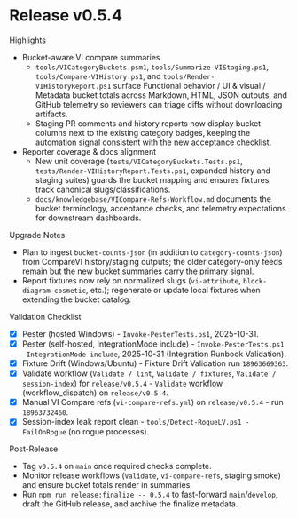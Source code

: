 <!-- markdownlint-disable-next-line MD041 -->
# Release v0.5.4

Highlights

- Bucket-aware VI compare summaries
  - `tools/VICategoryBuckets.psm1`, `tools/Summarize-VIStaging.ps1`, `tools/Compare-VIHistory.ps1`, and
    `tools/Render-VIHistoryReport.ps1` surface Functional behavior / UI & visual / Metadata bucket totals across
    Markdown, HTML, JSON outputs, and GitHub telemetry so reviewers can triage diffs without downloading artifacts.
  - Staging PR comments and history reports now display bucket columns next to the existing category badges, keeping the
    automation signal consistent with the new acceptance checklist.
- Reporter coverage & docs alignment
  - New unit coverage (`tests/VICategoryBuckets.Tests.ps1`, `tests/Render-VIHistoryReport.Tests.ps1`, expanded history
    and staging suites) guards the bucket mapping and ensures fixtures track canonical slugs/classifications.
  - `docs/knowledgebase/VICompare-Refs-Workflow.md` documents the bucket terminology, acceptance checks, and telemetry
    expectations for downstream dashboards.

Upgrade Notes

- Plan to ingest `bucket-counts-json` (in addition to `category-counts-json`) from CompareVI history/staging outputs; the
  older category-only feeds remain but the new bucket summaries carry the primary signal.
- Report fixtures now rely on normalized slugs (`vi-attribute`, `block-diagram-cosmetic`, etc.); regenerate or update
  local fixtures when extending the bucket catalog.

Validation Checklist

- [x] Pester (hosted Windows) - `Invoke-PesterTests.ps1`, 2025-10-31.
- [x] Pester (self-hosted, IntegrationMode include) - `Invoke-PesterTests.ps1 -IntegrationMode include`, 2025-10-31 (Integration Runbook Validation).
- [x] Fixture Drift (Windows/Ubuntu) - Fixture Drift Validation run `18963669363`.
- [x] Validate workflow (`Validate / lint`, `Validate / fixtures`, `Validate / session-index`) for `release/v0.5.4` - `Validate` workflow (workflow_dispatch) on `release/v0.5.4`.
- [x] Manual VI Compare refs (`vi-compare-refs.yml`) on `release/v0.5.4` - run `18963732460`.
- [x] Session-index leak report clean - `tools/Detect-RogueLV.ps1 -FailOnRogue` (no rogue processes).

Post-Release

- Tag `v0.5.4` on `main` once required checks complete.
- Monitor release workflows (`Validate`, `vi-compare-refs`, staging smoke) and ensure bucket totals render in summaries.
- Run `npm run release:finalize -- 0.5.4` to fast-forward `main`/`develop`, draft the GitHub release, and archive the
  finalize metadata.
